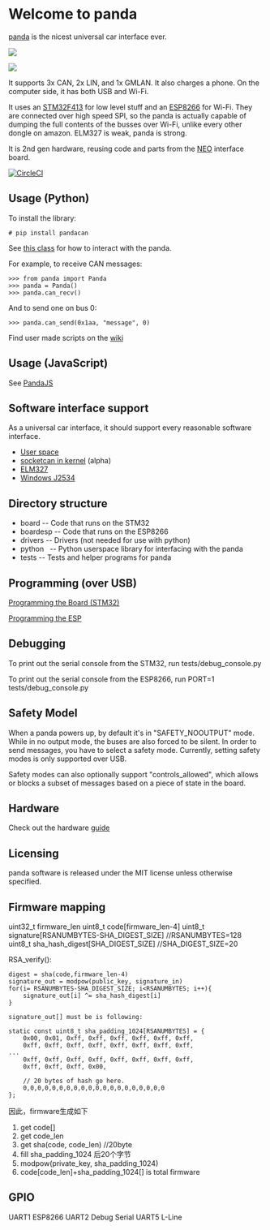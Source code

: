 Welcome to panda
======

[panda](http://github.com/commaai/panda) is the nicest universal car interface ever.

<a href="https://comma.ai/shop/products/panda-obd-ii-dongle"><img src="https://github.com/commaai/panda/blob/master/panda.png">

<img src="https://github.com/commaai/panda/blob/master/buy.png"></a>

It supports 3x CAN, 2x LIN, and 1x GMLAN. It also charges a phone. On the computer side, it has both USB and Wi-Fi.

It uses an [STM32F413](http://www.st.com/en/microcontrollers/stm32f413-423.html?querycriteria=productId=LN2004) for low level stuff and an [ESP8266](https://en.wikipedia.org/wiki/ESP8266) for Wi-Fi. They are connected over high speed SPI, so the panda is actually capable of dumping the full contents of the busses over Wi-Fi, unlike every other dongle on amazon. ELM327 is weak, panda is strong.

It is 2nd gen hardware, reusing code and parts from the [NEO](https://github.com/commaai/neo) interface board.

[![CircleCI](https://circleci.com/gh/commaai/panda.svg?style=svg)](https://circleci.com/gh/commaai/panda)

Usage (Python)
------

To install the library:
```
# pip install pandacan
```

See [this class](https://github.com/commaai/panda/blob/master/python/__init__.py#L80) for how to interact with the panda.

For example, to receive CAN messages:
```
>>> from panda import Panda
>>> panda = Panda()
>>> panda.can_recv()
```
And to send one on bus 0:
```
>>> panda.can_send(0x1aa, "message", 0)
```
Find user made scripts on the [wiki](https://community.comma.ai/wiki/index.php/Panda_scripts)

Usage (JavaScript)
-------

See [PandaJS](https://github.com/commaai/pandajs)


Software interface support
------

As a universal car interface, it should support every reasonable software interface.

- [User space](https://github.com/commaai/panda/tree/master/python)
- [socketcan in kernel](https://github.com/commaai/panda/tree/master/drivers/linux) (alpha)
- [ELM327](https://github.com/commaai/panda/blob/master/boardesp/elm327.c)
- [Windows J2534](https://github.com/commaai/panda/tree/master/drivers/windows)

Directory structure
------

- board      -- Code that runs on the STM32
- boardesp   -- Code that runs on the ESP8266
- drivers    -- Drivers (not needed for use with python)
- python     -- Python userspace library for interfacing with the panda
- tests      -- Tests and helper programs for panda

Programming (over USB)
------

[Programming the Board (STM32)](board/README.md)

[Programming the ESP](boardesp/README.md)


Debugging
------

To print out the serial console from the STM32, run tests/debug_console.py

To print out the serial console from the ESP8266, run PORT=1 tests/debug_console.py

Safety Model
------

When a panda powers up, by default it's in "SAFETY_NOOUTPUT" mode. While in no output mode, the buses are also forced to be silent. In order to send messages, you have to select a safety mode. Currently, setting safety modes is only supported over USB.

Safety modes can also optionally support "controls_allowed", which allows or blocks a subset of messages based on a piece of state in the board.

Hardware
------

Check out the hardware [guide](https://github.com/commaai/panda/blob/master/docs/guide.pdf)

Licensing
------

panda software is released under the MIT license unless otherwise specified.



Firmware mapping
------


uint32_t firmware_len
uint8_t  code[firmware_len-4]
uint8_t  signature[RSANUMBYTES-SHA_DIGEST_SIZE]		//RSANUMBYTES=128
uint8_t  sha_hash_digest[SHA_DIGEST_SIZE]       	//SHA_DIGEST_SIZE=20


RSA_verify():

	digest = sha(code,firmware_len-4)
	signature_out = modpow(public_key, signature_in)
	for(i= RSANUMBYTES-SHA_DIGEST_SIZE; i<RSANUMBYTES; i++){
		signature_out[i] ^= sha_hash_digest[i]
	}

	signature_out[] must be is following:

	static const uint8_t sha_padding_1024[RSANUMBYTES] = {
	    0x00, 0x01, 0xff, 0xff, 0xff, 0xff, 0xff, 0xff,
	    0xff, 0xff, 0xff, 0xff, 0xff, 0xff, 0xff, 0xff,
	...
	    0xff, 0xff, 0xff, 0xff, 0xff, 0xff, 0xff, 0xff,
	    0xff, 0xff, 0xff, 0x00,

	    // 20 bytes of hash go here.
	    0,0,0,0,0,0,0,0,0,0,0,0,0,0,0,0,0,0,0,0
	};

因此，firmware生成如下

1. get code[]
2. get code_len
3. get sha(code, code_len)   //20byte
4. fill sha_padding_1024 后20个字节
5. modpow(private_key, sha_padding_1024)
6. code[code_len]+sha_padding_1024[] is  total firmware


GPIO
------

UART1 ESP8266
UART2 Debug Serial
UART5 L-Line

